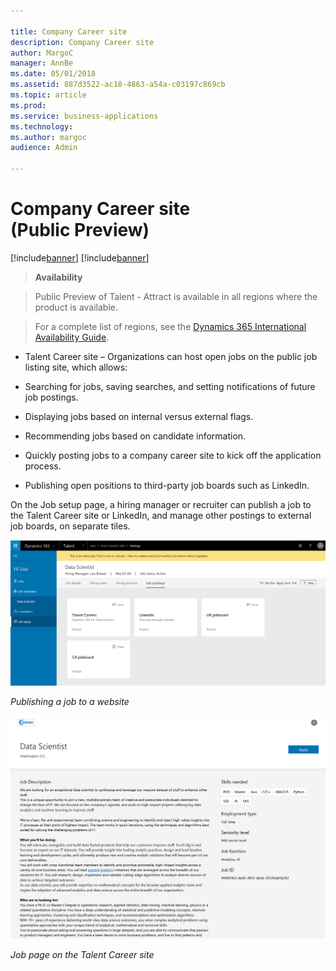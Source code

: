 ```yaml
---

title: Company Career site
description: Company Career site
author: MargoC
manager: AnnBe
ms.date: 05/01/2018
ms.assetid: 887d3522-ac18-4863-a54a-c03197c869cb
ms.topic: article
ms.prod: 
ms.service: business-applications
ms.technology: 
ms.author: margoc
audience: Admin

---
```

#  Company Career site (Public Preview)

[!include[banner](../../../includes/banner.md)]
[!include[banner](../../../includes/public-preview.md)]

>   **Availability**

>   Public Preview of Talent - Attract is available in all regions where the
>   product is available.

>   For a complete list of regions, see the [Dynamics 365 International
>   Availability
>   Guide](https://aka.ms/dynamics_365_international_availability_deck).

-   Talent Career site – Organizations can host open jobs on the public job
    listing site, which allows:

-   Searching for jobs, saving searches, and setting notifications of future job
    postings.

-   Displaying jobs based on internal versus external flags.

-   Recommending jobs based on candidate information.

-   Quickly posting jobs to a company career site to kick off the application
    process.

-   Publishing open positions to third-party job boards such as LinkedIn.

On the Job setup page, a hiring manager or recruiter can publish a job to the
Talent Career site or LinkedIn, and manage other postings to external job
boards, on separate tiles.

![A screenshot showing a job being posted to a website or social media ](media/company-career-site-public-preview-1.png "A screenshot showing a job being posted to a website or social media ")
<!-- Talent_Company career site_A.PNG -->


*Publishing a job to a website*

![Job page in the Talent Career site](media/company-career-site-public-preview-2.PNG "Job page in the Talent Career site")
<!-- Talent_Company career site_B.PNG -->


*Job page on the Talent Career site*
